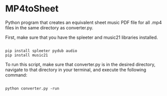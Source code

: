 # MP4toSheet
Python program that creates an equivalent sheet music PDF file for all .mp4 files in 
the same directory as converter.py.

First, make sure that you have the spleeter and music21 libraries installed.

```

pip install spleeter pydub audio
pip install music21

```

To run this script, make sure that converter.py is in the desired directory, 
navigate to that directory in your terminal, and execute the following command:

```

python converter.py -run

```
